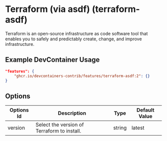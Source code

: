 
# Terraform (via asdf) (terraform-asdf)

Terraform is an open-source infrastructure as code software tool that enables you to safely and predictably create, change, and improve infrastructure.

## Example DevContainer Usage

```json
"features": {
    "ghcr.io/devcontainers-contrib/features/terraform-asdf:2": {}
}
```

## Options

| Options Id | Description | Type | Default Value |
|-----|-----|-----|-----|
| version | Select the version of Terraform to install. | string | latest |


